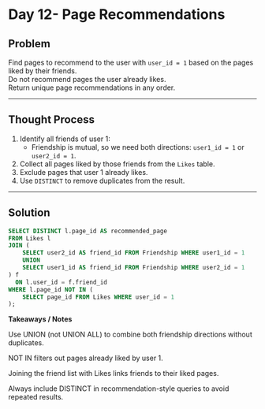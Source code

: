 # Day 12- Page  Recommendations

## Problem
Find pages to recommend to the user with `user_id = 1` based on the pages liked by their friends.  
Do not recommend pages the user already likes.  
Return unique page recommendations in any order.

---

## Thought Process
1. Identify all friends of user 1:
   - Friendship is mutual, so we need both directions: `user1_id = 1` or `user2_id = 1`.
2. Collect all pages liked by those friends from the `Likes` table.
3. Exclude pages that user 1 already likes.
4. Use `DISTINCT` to remove duplicates from the result.

---

## Solution
```sql
SELECT DISTINCT l.page_id AS recommended_page
FROM Likes l
JOIN (
    SELECT user2_id AS friend_id FROM Friendship WHERE user1_id = 1
    UNION
    SELECT user1_id AS friend_id FROM Friendship WHERE user2_id = 1
) f
  ON l.user_id = f.friend_id
WHERE l.page_id NOT IN (
    SELECT page_id FROM Likes WHERE user_id = 1
);
```

**Takeaways / Notes**

Use UNION (not UNION ALL) to combine both friendship directions without duplicates.

NOT IN filters out pages already liked by user 1.

Joining the friend list with Likes links friends to their liked pages.

Always include DISTINCT in recommendation-style queries to avoid repeated results.
